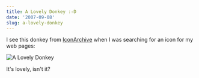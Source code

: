 ```yaml
---
title: A Lovely Donkey :-D
date: '2007-09-08'
slug: a-lovely-donkey
---
```


I see this donkey from [IconArchive](http://www.iconarchive.com/category/animals/animals-icons-by-turbomilk.html) when I was searching for an icon for my web pages:

![A Lovely Donkey](https://icons.iconarchive.com/icons/turbomilk/animals/256/donkey-icon.png)

It's lovely, isn't it?


